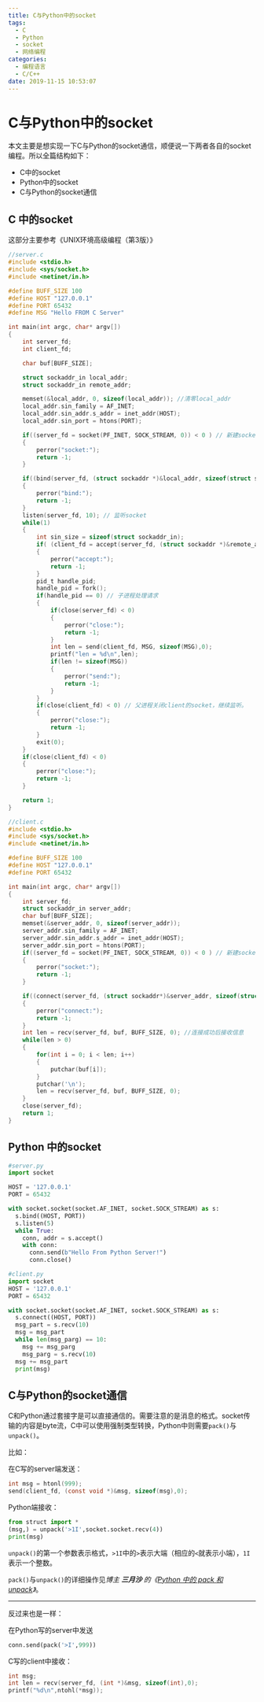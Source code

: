 ```yaml
---
title: C与Python中的socket
tags:
  - C
  - Python
  - socket
  - 网络编程
categories:
  - 编程语言
  - C/C++
date: 2019-11-15 10:53:07
---
```



# C与Python中的socket

本文主要是想实现一下C与Python的socket通信，顺便说一下两者各自的socket编程。所以全篇结构如下：

* C中的socket
* Python中的socket
* C与Python的socket通信

<!--more-->

## C 中的socket

这部分主要参考《UNIX环境高级编程（第3版）》

```c
//server.c
#include <stdio.h>
#include <sys/socket.h>
#include <netinet/in.h>

#define BUFF_SIZE 100
#define HOST "127.0.0.1"
#define PORT 65432
#define MSG "Hello FROM C Server"

int main(int argc, char* argv[])
{
    int server_fd;
    int client_fd;

    char buf[BUFF_SIZE];

    struct sockaddr_in local_addr;
    struct sockaddr_in remote_addr;

    memset(&local_addr, 0, sizeof(local_addr)); //清零local_addr
    local_addr.sin_family = AF_INET;
    local_addr.sin_addr.s_addr = inet_addr(HOST);
    local_addr.sin_port = htons(PORT);

    if((server_fd = socket(PF_INET, SOCK_STREAM, 0)) < 0 ) // 新建socket
    {
        perror("socket:");
        return -1;
    }

    if((bind(server_fd, (struct sockaddr *)&local_addr, sizeof(struct sockaddr))) < 0) // 绑定socket
    {
        perror("bind:");
        return -1;
    }
    listen(server_fd, 10); // 监听socket
    while(1)
    {
        int sin_size = sizeof(struct sockaddr_in);
        if( (client_fd = accept(server_fd, (struct sockaddr *)&remote_addr, &sin_size )) <0 ) // 接受client的链接请求
        {
            perror("accept:");
            return -1;
        }
        pid_t handle_pid;
        handle_pid = fork();
        if(handle_pid == 0) // 子进程处理请求
        {
            if(close(server_fd) < 0)
            {
                perror("close:");
                return -1;
            }
            int len = send(client_fd, MSG, sizeof(MSG),0);
            printf("len = %d\n",len);
            if(len != sizeof(MSG))
            {
                perror("send:");
                return -1;
            }
        }
        if(close(client_fd) < 0) // 父进程关闭client的socket，继续监听。
        {
            perror("close:");
            return -1;
        }
        exit(0);
    }
    if(close(client_fd) < 0)
    {
        perror("close:");
        return -1;
    }

    return 1;
}
```

```c
//client.c
#include <stdio.h>
#include <sys/socket.h>
#include <netinet/in.h>

#define BUFF_SIZE 100
#define HOST "127.0.0.1"
#define PORT 65432

int main(int argc, char* argv[])
{
    int server_fd;
    struct sockaddr_in server_addr;
    char buf[BUFF_SIZE];
    memset(&server_addr, 0, sizeof(server_addr));
    server_addr.sin_family = AF_INET;
    server_addr.sin_addr.s_addr = inet_addr(HOST);
    server_addr.sin_port = htons(PORT);
    if((server_fd = socket(PF_INET, SOCK_STREAM, 0)) < 0 ) // 新建socket
    {
        perror("socket:");
        return -1;
    }

    if((connect(server_fd, (struct sockaddr*)&server_addr, sizeof(struct sockaddr)) < 0) ) // 连接server
    {
        perror("connect:");
        return -1;
    }
    int len = recv(server_fd, buf, BUFF_SIZE, 0); //连接成功后接收信息
    while(len > 0)
    {
        for(int i = 0; i < len; i++)
        {
            putchar(buf[i]);
        }
        putchar('\n');
        len = recv(server_fd, buf, BUFF_SIZE, 0);
    }
    close(server_fd);
    return 1;
}
```



## Python 中的socket

```python
#server.py
import socket

HOST = '127.0.0.1'
PORT = 65432

with socket.socket(socket.AF_INET, socket.SOCK_STREAM) as s:
  s.bind((HOST, PORT))
  s.listen(5)
  while True:
    conn, addr = s.accept()
    with conn:
      conn.send(b"Hello From Python Server!")
      conn.close()
```

```python
#client.py
import socket
HOST = '127.0.0.1'
PORT = 65432

with socket.socket(socket.AF_INET, socket.SOCK_STREAM) as s:
  s.connect((HOST, PORT))
  msg_part = s.recv(10)
  msg = msg_part
  while len(msg_parg) == 10:
    msg += msg_parg
    msg_parg = s.recv(10)
  msg += msg_part
  print(msg)
```



## C与Python的socket通信

C和Python通过套接字是可以直接通信的。需要注意的是消息的格式。socket传输的内容是byte流，C中可以使用强制类型转换，Python中则需要`pack()`与`unpack()`。

比如：

在C写的server端发送：

```c
int msg = htonl(999);
send(client_fd, (const void *)&msg, sizeof(msg),0);
```

Python端接收：

```python
from struct import *
(msg,) = unpack('>1I',socket.socket.recv(4))
print(msg)
```

`unpack()`的第一个参数表示格式，`>1I`中的`>`表示大端（相应的`<`就表示小端），`1I`表示一个整数。

`pack()`与`unpack()`的详细操作见*博主 **三月沙** 的《[Python 中的 pack 和 unpack](https://sanyuesha.com/2018/03/10/why-pack-unpack/)》*。



---

反过来也是一样：

在Python写的server中发送

```python
conn.send(pack('>I',999))
```

C写的client中接收：

```c
int msg;
int len = recv(server_fd, (int *)&msg, sizeof(int),0);
printf("%d\n",ntohl(*msg));
```

